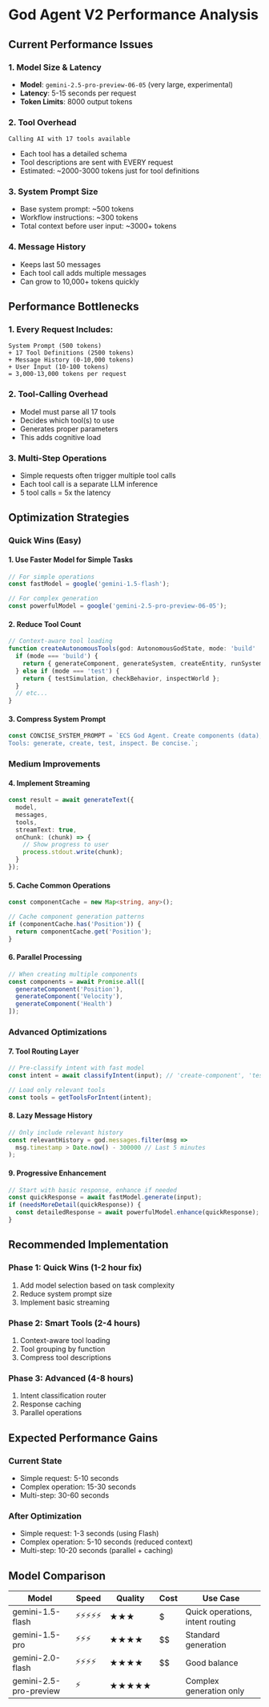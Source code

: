 # God Agent V2 Performance Analysis

## Current Performance Issues

### 1. **Model Size & Latency**
- **Model**: `gemini-2.5-pro-preview-06-05` (very large, experimental)
- **Latency**: 5-15 seconds per request
- **Token Limits**: 8000 output tokens

### 2. **Tool Overhead**
```
Calling AI with 17 tools available
```
- Each tool has a detailed schema
- Tool descriptions are sent with EVERY request
- Estimated: ~2000-3000 tokens just for tool definitions

### 3. **System Prompt Size**
- Base system prompt: ~500 tokens
- Workflow instructions: ~300 tokens
- Total context before user input: ~3000+ tokens

### 4. **Message History**
- Keeps last 50 messages
- Each tool call adds multiple messages
- Can grow to 10,000+ tokens quickly

## Performance Bottlenecks

### 1. **Every Request Includes:**
```
System Prompt (500 tokens)
+ 17 Tool Definitions (2500 tokens)
+ Message History (0-10,000 tokens)
+ User Input (10-100 tokens)
= 3,000-13,000 tokens per request
```

### 2. **Tool-Calling Overhead**
- Model must parse all 17 tools
- Decides which tool(s) to use
- Generates proper parameters
- This adds cognitive load

### 3. **Multi-Step Operations**
- Simple requests often trigger multiple tool calls
- Each tool call is a separate LLM inference
- 5 tool calls = 5x the latency

## Optimization Strategies

### Quick Wins (Easy)

#### 1. Use Faster Model for Simple Tasks
```typescript
// For simple operations
const fastModel = google('gemini-1.5-flash');

// For complex generation
const powerfulModel = google('gemini-2.5-pro-preview-06-05');
```

#### 2. Reduce Tool Count
```typescript
// Context-aware tool loading
function createAutonomousTools(god: AutonomousGodState, mode: 'build' | 'test' | 'manage') {
  if (mode === 'build') {
    return { generateComponent, generateSystem, createEntity, runSystem };
  } else if (mode === 'test') {
    return { testSimulation, checkBehavior, inspectWorld };
  }
  // etc...
}
```

#### 3. Compress System Prompt
```typescript
const CONCISE_SYSTEM_PROMPT = `ECS God Agent. Create components (data), systems (behavior), entities (instances).
Tools: generate, create, test, inspect. Be concise.`;
```

### Medium Improvements

#### 4. Implement Streaming
```typescript
const result = await generateText({
  model,
  messages,
  tools,
  streamText: true,
  onChunk: (chunk) => {
    // Show progress to user
    process.stdout.write(chunk);
  }
});
```

#### 5. Cache Common Operations
```typescript
const componentCache = new Map<string, any>();

// Cache component generation patterns
if (componentCache.has('Position')) {
  return componentCache.get('Position');
}
```

#### 6. Parallel Processing
```typescript
// When creating multiple components
const components = await Promise.all([
  generateComponent('Position'),
  generateComponent('Velocity'),
  generateComponent('Health')
]);
```

### Advanced Optimizations

#### 7. Tool Routing Layer
```typescript
// Pre-classify intent with fast model
const intent = await classifyIntent(input); // 'create-component', 'test', etc.

// Load only relevant tools
const tools = getToolsForIntent(intent);
```

#### 8. Lazy Message History
```typescript
// Only include relevant history
const relevantHistory = god.messages.filter(msg => 
  msg.timestamp > Date.now() - 300000 // Last 5 minutes
);
```

#### 9. Progressive Enhancement
```typescript
// Start with basic response, enhance if needed
const quickResponse = await fastModel.generate(input);
if (needsMoreDetail(quickResponse)) {
  const detailedResponse = await powerfulModel.enhance(quickResponse);
}
```

## Recommended Implementation

### Phase 1: Quick Wins (1-2 hour fix)
1. Add model selection based on task complexity
2. Reduce system prompt size
3. Implement basic streaming

### Phase 2: Smart Tools (2-4 hours)
1. Context-aware tool loading
2. Tool grouping by function
3. Compress tool descriptions

### Phase 3: Advanced (4-8 hours)
1. Intent classification router
2. Response caching
3. Parallel operations

## Expected Performance Gains

### Current State
- Simple request: 5-10 seconds
- Complex operation: 15-30 seconds
- Multi-step: 30-60 seconds

### After Optimization
- Simple request: 1-3 seconds (using Flash)
- Complex operation: 5-10 seconds (reduced context)
- Multi-step: 10-20 seconds (parallel + caching)

## Model Comparison

| Model | Speed | Quality | Cost | Use Case |
|-------|-------|---------|------|----------|
| gemini-1.5-flash | ⚡⚡⚡⚡⚡ | ★★★ | $ | Quick operations, intent routing |
| gemini-1.5-pro | ⚡⚡⚡ | ★★★★ | $$ | Standard generation |
| gemini-2.0-flash | ⚡⚡⚡⚡ | ★★★★ | $$ | Good balance |
| gemini-2.5-pro-preview | ⚡ | ★★★★★ | $$$$ | Complex generation only |